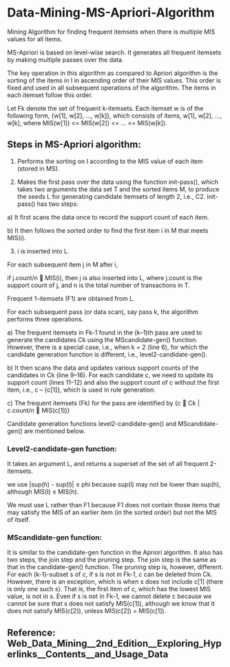 # Data-Mining-MS-Apriori-Algorithm
Mining Algorithm for finding frequent itemsets when there is multiple MIS values for all items.

MS-Apriori is based on level-wise search. It generates all frequent itemsets by making multiple passes over the data.

The key operation in this algorithm as compared to Apriori algorithm is the sorting of the items in I in ascending order of their MIS values. This order is fixed and used in all subsequent operations of the algorithm. The items in each itemset follow this order.

Let Fk denote the set of frequent k-itemsets. Each itemset w is of the following form, {w[1], w[2], …, w[k]}, which consists of items, w[1], w[2], …, w[k], where MIS(w[1]) <= MIS(w[2]) <= … <= MIS(w[k]). 

## Steps in MS-Apriori algorithm: 

1. Performs the sorting on I according to the MIS value of each item (stored in MS).

2. Makes the first pass over the data using the function init-pass(), which takes two arguments the data set T and the sorted items M, to produce the seeds L for generating candidate itemsets of length 2, i.e., C2. init-pass() has two steps:

a) It first scans the data once to record the support count of each item.

b) It then follows the sorted order to find the first item i in M that meets MIS(i).

3. i is inserted into L. 

For each subsequent item j in M after i, 

if j.count/n  MIS(i), then j is also inserted into L, where j.count is the support count of j, and n is the total number of transactions in T.

Frequent 1-itemsets (F1) are obtained from L. 

For each subsequent pass (or data scan), say pass k, the algorithm performs three operations.

a) The frequent itemsets in Fk-1 found in the (k–1)th pass are used to generate the candidates Ck using the MScandidate-gen() function.
However, there is a special case, i.e., when k = 2 (line 6), for which the candidate generation function is different, i.e., level2-candidate-gen().

b) It then scans the data and updates various support counts of the candidates in Ck (line 9–16). For each candidate c, we need to update its support count (lines 11–12) and also the support count of c without the first item, i.e., c – {c[1]}, which is used in rule generation. 

c) The frequent itemsets (Fk) for the pass are identified by {c  Ck | c.count/n  MIS(c[1])}

Candidate generation functions level2-candidate-gen() and MScandidate-gen() are mentioned below.

### Level2-candidate-gen function: 
It takes an argument L, and returns a superset of the set of all frequent 2-itemsets. 

we use |sup(h) - sup(l)| ≤ phi because sup(l) may not be lower than sup(h), although MIS(l) ≤ MIS(h).

We must use L rather than F1 because F1 does not contain those items that may satisfy the MIS of an earlier item (in the sorted order) but not the MIS of itself.

### MScandidate-gen function: 

It is similar to the candidate-gen function in the Apriori algorithm. It also has two steps, the join step and the pruning step. The join step is the same as that in the candidate-gen() function. The pruning step is, however, different.
For each (k-1)-subset s of c, if s is not in Fk-1, c can be deleted from Ck.
However, there is an exception, which is when s does not include c[1] (there is only one such s). That is, the first item of c, which has the lowest MIS value, is not in s. Even if s is not in Fk-1, we cannot delete c because we cannot be sure that s does not satisfy MIS(c[1]), although we know that it does not satisfy MIS(c[2]), unless MIS(c[2]) = MIS(c[1]).

## Reference: Web_Data_Mining__2nd_Edition__Exploring_Hyperlinks__Contents__and_Usage_Data
